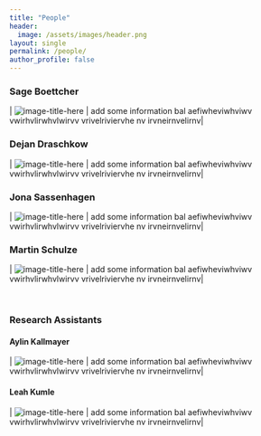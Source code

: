 ```yaml
---
title: "People"
header:
  image: /assets/images/header.png
layout: single
permalink: /people/
author_profile: false
---
```


### Sage Boettcher


| ![image-title-here](https://github.com/VirtualDataLab/VDL_website/blob/master/assets/images/user.png?raw=true) | add some information  bal aefiwheviwhviwv vwirhvlirwhvlwirvv vrivelriviervhe nv irvneirnvelirnv|


### Dejan Draschkow

| ![image-title-here](https://github.com/VirtualDataLab/VDL_website/blob/master/assets/images/user.png?raw=true) | add some information  bal aefiwheviwhviwv vwirhvlirwhvlwirvv vrivelriviervhe nv irvneirnvelirnv|
  

  
### Jona Sassenhagen 
  
| ![image-title-here](https://github.com/VirtualDataLab/VDL_website/blob/master/assets/images/user.png?raw=true) | add some information  bal aefiwheviwhviwv vwirhvlirwhvlwirvv vrivelriviervhe nv irvneirnvelirnv|
  

### Martin Schulze
  
| ![image-title-here](https://github.com/VirtualDataLab/VDL_website/blob/master/assets/images/user.png?raw=true) | add some information  bal aefiwheviwhviwv vwirhvlirwhvlwirvv vrivelriviervhe nv irvneirnvelirnv|
 
  
&nbsp;
&nbsp;
&nbsp;

  
### Research Assistants 
  
#### Aylin Kallmayer
  
| ![image-title-here](https://github.com/VirtualDataLab/VDL_website/blob/master/assets/images/user.png?raw=true) | add some information  bal aefiwheviwhviwv vwirhvlirwhvlwirvv vrivelriviervhe nv irvneirnvelirnv|
  
#### Leah Kumle
  
| ![image-title-here](https://github.com/VirtualDataLab/VDL_website/blob/master/assets/images/user.png?raw=true) | add some information  bal aefiwheviwhviwv vwirhvlirwhvlwirvv vrivelriviervhe nv irvneirnvelirnv|
  

